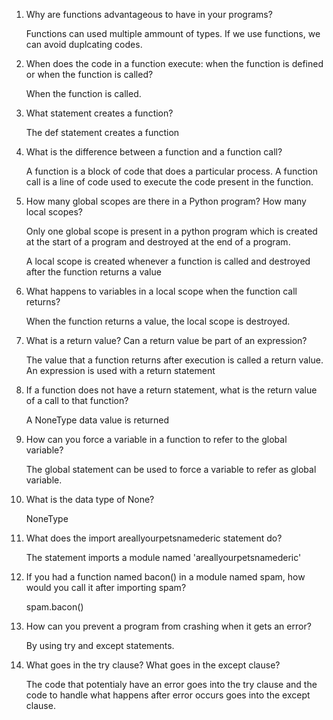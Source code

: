 1. Why are functions advantageous to have in your programs?
	
	Functions can used multiple ammount of types. If we use functions, we can avoid duplcating codes.


2. When does the code in a function execute: when the function is defined or when the function is called?
	
	When the function is called.

3. What statement creates a function?

	The def statement creates a function


4. What is the difference between a function and a function call?

	A function is a block of code that does a particular process. A function call is a line of code
	used to execute the code present in the function.


5. How many global scopes are there in a Python program? How many local scopes?
	
	Only one global scope is present in a python program which is created at the start of a 
	program and destroyed at the end of a program.

	A local scope is created whenever a function is called and destroyed after the function returns a value


6. What happens to variables in a local scope when the function call returns?

	When the function returns a value, the local scope is destroyed.


7. What is a return value? Can a return value be part of an expression?

	The value that a function returns after execution is called a return value.
	An expression is used with a return statement


8. If a function does not have a return statement, what is the return value of a call to that function?

	A NoneType data value is returned


9. How can you force a variable in a function to refer to the global variable?

	The global statement can be used to force a variable to refer as global variable.

10. What is the data type of None?

	NoneType

11. What does the import areallyourpetsnamederic statement do?

	The statement imports a module named 'areallyourpetsnamederic' 

12. If you had a function named bacon() in a module named spam, how would you call it after importing spam?

	spam.bacon()

13. How can you prevent a program from crashing when it gets an error?

	By using try and except statements.


14. What goes in the try clause? What goes in the except clause?
	
	The code that potentialy have an error goes into the try clause and the code to handle what happens after
	error occurs goes into the except clause.
